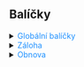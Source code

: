 ## Balíčky

<details>
<summary><span style="color:#1E90FF;">Globální balíčky</span></summary>

- Umístění windows: C:\Users\<user>\AppData\Roaming\npm\node_modules

  ```bash
  npm root -g
  ```

</details>

<details>
<summary><span style="color:#1E90FF;">Záloha</span></summary>

```bash
# Cesta k souboru se seznamem balíčků v aktuální pracovní složce
$packageListFilePath = Join-Path -Path $PWD.Path -ChildPath 'npm_global_packages.txt'

# Cesta k složce, kde se mají balíčky uložit
$outputFolder = Join-Path -Path $PWD.Path -ChildPath 'offline_packages'

# Záloha globálních balíčků do souboru npm_global_packages.txt
Write-Host "Zálohuji seznam globálních balíčků..." -ForegroundColor Cyan
npm list -g --depth=0 | Out-File -FilePath $packageListFilePath -Encoding utf8

# Kontrola existence souboru se seznamem balíčků
if (!(Test-Path -Path $packageListFilePath)) {
    Write-Host "Soubor $packageListFilePath nebyl nalezen. Zkontrolujte, zda je správně vygenerován." -ForegroundColor Red
    throw "Soubor neexistuje."
}

# Vytvoření složky pro offline balíčky, pokud neexistuje
if (!(Test-Path -Path $outputFolder)) {
    Write-Host "Vytvářím složku pro offline balíčky: $outputFolder" -ForegroundColor Yellow
    New-Item -ItemType Directory -Path $outputFolder | Out-Null
}

# Načítání obsahu souboru
Write-Host "Načítám seznam balíčků z $packageListFilePath..." -ForegroundColor Cyan
$content = Get-Content -Path $packageListFilePath

# Přeskočení první řádky (pokud je soubor ve formátu, který obsahuje hlavičku)
$content = $content | Select-Object -Skip 1

# Inicializace počítadel
$totalPackages = 0
$successfulPackages = 0
$failedPackages = 0

# Zpracování každé řádky v souboru
foreach ($line in $content) {
    # Odstranění přebytečných znaků na začátku řádky
    $line = $line.Trim() -replace '^[+`-]+\s*', ''

    # Pokud je řádek prázdný nebo neobsahuje jméno balíčku, přeskočíme ho
    if ([string]::IsNullOrWhiteSpace($line)) {
        continue
    }

    # Rozdělení řádky pomocí '@' na jméno balíčku a verzi
    $parts = $line -split '@'
    $packageName = $parts[0].Trim()
    $version = if ($parts.Length -gt 1) { $parts[1].Trim() } else { '' }

    # Ověření, že balíček není součástí seznamu výjimek
    if ($packageName -in @("globalpackages.txt", "npm_global_packages.txt")) {
        continue
    }

    # Připravit cestu k balíčku
    $packageDir = Join-Path -Path $outputFolder -ChildPath $packageName
    if (!(Test-Path -Path $packageDir)) {
        Write-Host "Vytvářím složku pro balíček: $packageName" -ForegroundColor Yellow
        New-Item -ItemType Directory -Path $packageDir | Out-Null
    }

    # Stáhnout balíček s verzí, pokud je specifikována
    $totalPackages++
    $downloadSuccess = $false
    try {
        if ($version) {
            Write-Host "Stahuji balíček: $packageName@$version" -ForegroundColor Green
            $npmOutput = npm pack "$packageName@$version" --pack-destination $packageDir 2>&1
        } else {
            Write-Host "Stahuji balíček: $packageName" -ForegroundColor Green
            $npmOutput = npm pack $packageName --pack-destination $packageDir 2>&1
        }

        # Kontrola výstupu npm pro chyby
        if ($npmOutput -match "404 Not Found") {
            Write-Host "Chyba: Balíček $packageName nebyl nalezen v npm registry." -ForegroundColor Red
            $downloadSuccess = $false
        } elseif ($npmOutput -match "npm ERR") {
            Write-Host "Chyba při stahování balíčku: $packageName" -ForegroundColor Red
            $downloadSuccess = $false
        } else {
            $downloadSuccess = $true
        }
    } catch {
        Write-Host "Chyba při stahování balíčku: $packageName - $($_.Exception.Message)" -ForegroundColor Red
    }

    # Pokud se stahování neprovede, zvyšujeme počet neúspěšných balíčků
    if ($downloadSuccess) {
        Write-Host "Úspěšně staženo: $packageName" -ForegroundColor Green
        $successfulPackages++
    } else {
        Write-Host "Neúspěšně staženo: $packageName" -ForegroundColor Red
        $failedPackages++
    }

    # Pokud balíček obsahuje package.json, stáhnout závislosti
    $packageJsonPath = Join-Path -Path $packageDir -ChildPath 'package.json'
    if (Test-Path -Path $packageJsonPath) {
        Write-Host "Stahuji závislosti pro balíček: $packageName" -ForegroundColor Cyan
        $dependencies = (Get-Content -Path $packageJsonPath | ConvertFrom-Json).dependencies
        foreach ($dependency in $dependencies.Keys) {
            Write-Host "Stahuji závislost: $dependency" -ForegroundColor Cyan
            try {
                npm pack $dependency --pack-destination $packageDir
            }
            catch {
                Write-Host "Chyba při stahování závislosti ${dependency} pro balíček ${packageName}: $($_.Exception.Message)" -ForegroundColor Red
            }
        }
    }
}

# Výpis výsledků
Write-Host "Zálohování dokončeno." -ForegroundColor Cyan
Write-Host "Úspěšně zálohováno: $successfulPackages z $totalPackages balíčků." -ForegroundColor Green
Write-Host "Neúspěšně zálohováno: $failedPackages balíčků." -ForegroundColor Red
```

</details>

<details>
<summary><span style="color:#1E90FF;">Obnova</span></summary>

```bash
# Cesta k složce s offline balíčky
$packageFolder = Join-Path -Path $PWD.Path -ChildPath 'offline_packages'
$installBaseFolder = Join-Path -Path $PWD.Path -ChildPath 'Installed'

# Kontrola, zda složka existuje
if (!(Test-Path -Path $packageFolder)) {
    Write-Host "Složka s offline balíčky nebyla nalezena: $packageFolder" -ForegroundColor Red
    exit
}

# Vytvoření složky pro instalaci, pokud ještě neexistuje
if (!(Test-Path -Path $installBaseFolder)) {
    Write-Host "Vytvářím složku pro instalaci: $installBaseFolder" -ForegroundColor Yellow
    New-Item -ItemType Directory -Path $installBaseFolder
}

# Získání všech .tgz souborů v dané složce a podadresářích
$tgzFiles = Get-ChildItem -Path $packageFolder -Filter *.tgz -Recurse

if ($tgzFiles.Count -eq 0) {
    Write-Host "Nebyl nalezen žádný .tgz soubor v složce $packageFolder. Zkontrolujte, že máte offline balíčky připravené." -ForegroundColor Red
    exit
}

# Inicializace počítadel
$totalPackages = $tgzFiles.Count
$successfulPackages = 0
$failedPackages = 0

# Instalace každého .tgz souboru
foreach ($tgzFile in $tgzFiles) {
    Write-Host "Instaluji balíček: $($tgzFile.Name)" -ForegroundColor Cyan

    # Extrahování názvu balíčku z názvu souboru .tgz
    $packageName = [System.IO.Path]::GetFileNameWithoutExtension($tgzFile.Name)

    # Vytvoření složky pro instalaci, pokud ještě neexistuje
    $installDir = Join-Path -Path $installBaseFolder -ChildPath $packageName
    if (!(Test-Path -Path $installDir)) {
        Write-Host "Vytvářím složku pro instalaci: $installDir" -ForegroundColor Yellow
        New-Item -ItemType Directory -Path $installDir
    }

    # Instalace balíčku pomocí .tgz souboru
    try {
        Write-Host "Instaluji balíček z $($tgzFile.FullName)..." -ForegroundColor Green
        npm install --prefix $installDir $tgzFile.FullName
        Write-Host "Balíček $packageName byl úspěšně nainstalován." -ForegroundColor Green
        $successfulPackages++
    }
    catch {
        Write-Host "Chyba při instalaci balíčku $packageName z $($tgzFile.FullName): $_" -ForegroundColor Red
        $failedPackages++
        continue
    }

    # Pokud balíček obsahuje závislosti (package.json), pokusíme se stáhnout a nainstalovat je offline
    $packageJsonPath = Join-Path -Path $installDir -ChildPath "node_modules\$packageName\package.json"

    if (Test-Path -Path $packageJsonPath) {
        Write-Host "Balíček $packageName obsahuje závislosti. Stahuji je..." -ForegroundColor Cyan

        # Načteme závislosti z package.json
        $dependencies = (Get-Content -Path $packageJsonPath | ConvertFrom-Json).dependencies
        if ($dependencies) {
            foreach ($dependency in $dependencies.Keys) {
                $dependencyPackagePath = Join-Path -Path $packageFolder -ChildPath "$dependency-*.tgz"

                if (Test-Path -Path $dependencyPackagePath) {
                    Write-Host "Instaluji závislost: $dependency" -ForegroundColor Cyan
                    npm install --prefix $installDir $dependencyPackagePath
                } else {
                    Write-Host "Závislost $dependency není k dispozici pro offline instalaci!" -ForegroundColor Red
                }
            }
        }
    }
}

# Výpis výsledků
Write-Host "Všechny balíčky byly úspěšně nainstalovány z offline záloh." -ForegroundColor Cyan
Write-Host "Úspěšně nainstalováno: $successfulPackages z $totalPackages balíčků." -ForegroundColor Green
Write-Host "Neúspěšně nainstalováno: $failedPackages balíčků." -ForegroundColor Red
```

## Aplikační balíčky

<details>
<summary><span style="color:#1E90FF;">conventional-changelog-cli</span></summary>

Slouží k automatickému generování changelogu na základě commit zpráv.

1. Instalace balíčku.

    ```bash
    npm install -g conventional-changelog-cli
    ```

2. Generování changelogu.

    ```bash
    conventional-changelog -p angular -i CHANGELOG.md -o CHANGELOG.md -s
    ```
   
   | Parameter         | Popis                                                                                   |
   |-------------------|-----------------------------------------------------------------------------------------|
   | `-p` / `--preset` | Přednastavený styl changelogu, např. `angular`, `eslint`, `conventionalcommits`.        |
   | `-i` / `--infile` | Vstupní soubor pro generování changelogu (např. `CHANGELOG.md`).                        |
   | `-o` / `--outfile`| Výstupní soubor pro generování changelogu.                                              |
   | `-r` / `--release-count` | Počet posledních verzí, pro které bude changelog generován.                      |
   | `--context`       | JSON nebo JS soubor obsahující vlastní kontext pro šablonu changelogu.                  |
   | `--pkg`           | Cesta k `package.json`, může být použita pro čtení verzí a dalších údajů.               |
   | `--append`        | Přidá změny na konec souboru místo přepsání celého obsahu.                              |
   | `--same-file`     | Přepíše stejný soubor bez použití dočasného souboru.                                    |
   | `--tag-prefix`    | Přidá prefix k tagům verzí (např. `v`).                                                 |
   | `-n` / `--config` | Vlastní konfigurační soubor, který přizpůsobí generování changelogu.                    |

   > [!TIP]
   > Použití vlastní šablony pro generování changelogu.
   >
   > ```bash
   > conventional-changelog -i index.md -s --config ./changelog-config.js
   > ```
   >
   > [Příklad konfigurace s emoji](../images/changelog-config.js)
   >
   > [Příklad konfigurace bez emoji](../images/changelog-config-noEmojis.js) 

</details>